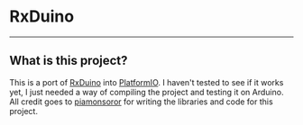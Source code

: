 # RxDuino

----
## What is this project?

This is a port of [RxDuino](https://github.com/paimonsoror/RxDuino) into [PlatformIO](https://platformio.org/). I haven't tested to see if it works yet, I just needed a way of compiling the project and testing it on Arduino. All credit goes to [piamonsoror](https://github.com/paimonsoror) for writing the libraries and code for this project. 
